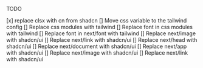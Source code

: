 TODO

[x] replace clsx with cn from shadcn
[] Move css variable to the tailwind config
[] Replace css modules with tailwind
[] Replace font in css modules with tailwind
[] Replace font in next/font with tailwind
[] Replace next/image with shadcn/ui
[] Replace next/link with shadcn/ui
[] Replace next/head with shadcn/ui
[] Replace next/document with shadcn/ui
[] Replace next/app with shadcn/ui
[] Replace next/image with shadcn/ui
[] Replace next/link with shadcn/ui
